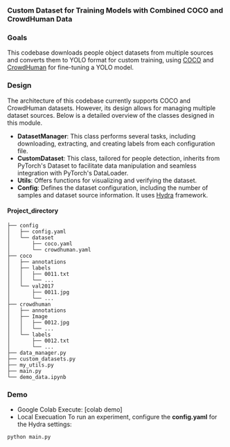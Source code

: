 ### Custom Dataset for Training Models with Combined COCO and CrowdHuman Data
### Goals
This codebase downloads people object datasets from multiple sources and converts them to YOLO format for custom training, using [COCO](https://cocodataset.org/#home) and [CrowdHuman](https://www.crowdhuman.org/) for fine-tuning a YOLO model. 
### Design
The architecture of this codebase currently supports COCO and CrowdHuman datasets. However, its design allows for managing multiple dataset sources. Below is a detailed overview of the classes designed in this module.
* **DatasetManager**:  This class performs several tasks, including downloading, extracting, and creating labels from each configuration file.
* **CustomDataset**: This class, tailored for people detection, inherits from PyTorch's Dataset to facilitate data manipulation and seamless integration with PyTorch's DataLoader. 
* **Utils**: Offers functions for visualizing and verifying the dataset. 
* **Config**: Defines the dataset configuration, including the number of samples and dataset source information. It uses [Hydra](https://hydra.cc/) framework.

#### Project_directory
```
├── config
│   ├── config.yaml
│   └── dataset
│       ├── coco.yaml
│       └── crowdhuman.yaml
├── coco
│   ├── annotations
│   ├── labels
│   │   ├── 0011.txt
│   │   └── ...
│   └── val2017
│       ├── 0011.jpg
│       └── ...
├── crowdhuman
│   ├── annotations
│   ├── Image
│   │   ├── 0012.jpg
│   │   └── ...
│   └── labels
│       ├── 0012.txt
│       └── ...
├── data_manager.py
├── custom_datasets.py
├── my_utils.py
├── main.py
└── demo_data.ipynb
```
### Demo
* Google Colab Execute: [colab demo]
* Local Execuation
To run an experiment, configure the **config.yaml** for the Hydra settings:
```
python main.py
```